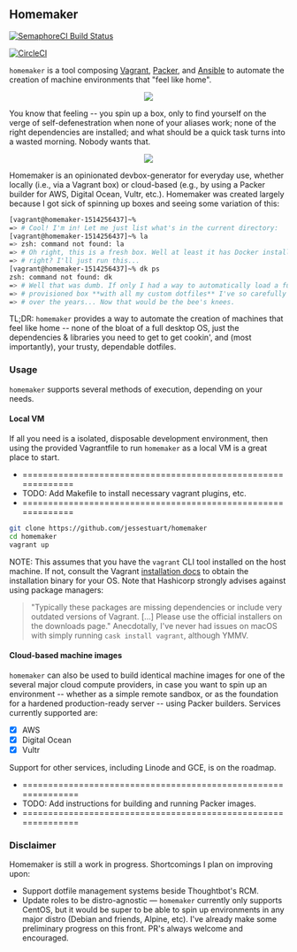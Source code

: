 ## Homemaker

[![SemaphoreCI Build Status][semaphoreci-badge]][semaphoreci-link]

[![CircleCI][circleci-badge]][circleci-url]

`homemaker` is a tool composing [Vagrant][vagrant-url], [Packer][packer-url],
and [Ansible][ansible-url] to automate the creation of machine environments
that "feel like home".

<p align="center">
  <img src="http://jstu.art/oWBB/980x.gif" />
</p>

You know that feeling -- you spin up a box, only to find yourself on the verge
of self-defenestration when none of your aliases work; none of the right
dependencies are installed; and what should be a quick task turns into a wasted
morning. Nobody wants that.

<p align="center">
  <img src="http://jstu.art/oWQD/tenor.gif">
</p>

Homemaker is an opinionated devbox-generator for everyday use, whether locally
(i.e., via a Vagrant box) or cloud-based (e.g., by using a Packer builder for
AWS, Digital Ocean, Vultr, etc.). Homemaker was created largely because I got
sick of spinning up boxes and seeing some variation of this:

```sh
[vagrant@homemaker-1514256437]~%
=> # Cool! I'm in! Let me just list what's in the current directory:
[vagrant@homemaker-1514256437]~% la
=> zsh: command not found: la
=> # Oh right, this is a fresh box. Well at least it has Docker installed,
=> # right? I'll just run this...
[vagrant@homemaker-1514256437]~% dk ps
zsh: command not found: dk
=> # Well that was dumb. If only I had a way to automatically load a fully
=> # provisioned box **with all my custom dotfiles** I've so carefully curated
=> # over the years... Now that would be the bee's knees.
```

TL;DR: `homemaker` provides a way to automate the creation of machines that
feel like home -- none of the bloat of a full desktop OS, just the dependencies
& libraries you need to get to get cookin', and (most importantly), your
trusty, dependable dotfiles.

### Usage

`homemaker` supports several methods of execution, depending on your needs.

#### Local VM

If all you need is a isolated, disposable development environment, then using
the provided Vagrantfile to run `homemaker` as a local VM is a great place to
start.

* =============================================================
* TODO: Add Makefile to install necessary vagrant plugins, etc.
* =============================================================

```sh
git clone https://github.com/jessestuart/homemaker
cd homemaker
vagrant up
```

NOTE: This assumes that you have the `vagrant` CLI tool installed on the host
machine. If not, consult the Vagrant [installation docs][vagrant-installation]
to obtain the installation binary for your OS. Note that Hashicorp strongly
advises against using package managers:

> "Typically these packages are missing dependencies or include very outdated
> versions of Vagrant. [...] Please use the official installers on the
> downloads page."
> Anecdotally, I've never had issues on macOS with simply running
> `cask install vagrant`, although YMMV.

#### Cloud-based machine images

`homemaker` can also be used to build identical machine images for one of the
several major cloud compute providers, in case you want to spin up an
environment -- whether as a simple remote sandbox, or as the foundation for
a hardened production-ready server -- using Packer builders. Services currently
supported are:

* [x] AWS
* [x] Digital Ocean
* [x] Vultr

Support for other services, including Linode and GCE, is on the roadmap.

* ==============================================================
* TODO: Add instructions for building and running Packer images.
* ==============================================================

### Disclaimer

Homemaker is still a work in progress. Shortcomings I plan on improving upon:

* Support dotfile management systems beside Thoughtbot's RCM.
* Update roles to be distro-agnostic — `homemaker` currently only supports
  CentOS, but it would be super to be able to spin up environments
  in any major distro (Debian and friends, Alpine, etc). I've already make some
  preliminary progress on this front. PR's always welcome and encouraged.

[ansible-url]: https://github.com/ansible/ansible
[circleci-badge]: https://circleci.com/gh/jessestuart/homemaker.svg?style=svg
[circleci-url]: https://circleci.com/gh/jessestuart/homemaker
[packer-url]: https://github.com/hashicorp/packer
[semaphoreci-badge]: https://semaphoreci.com/api/v1/jesses/homemaker/branches/jesse-add_circleci/badge.svg
[semaphoreci-link]: https://semaphoreci.com/jesses/homemaker
[vagrant-installation]: https://www.vagrantup.com/downloads.html
[vagrant-url]: https://github.com/hashicorp/vagrant
